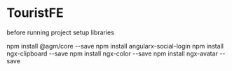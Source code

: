 # TouristFE
before running  project setup libraries

npm install @agm/core --save
npm install angularx-social-login
npm install ngx-clipboard --save
npm install ngx-color --save
npm install ngx-avatar --save


